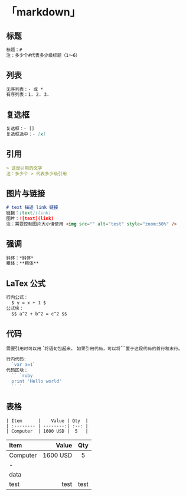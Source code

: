 # 「markdown」
## 标题
```markdown
标题：# 
注：多少个#代表多少级标题（1～6）
```

## 列表
```markdown
无序列表：- 或 * 
有序列表：1. 2. 3.
```

## 复选框
```markdown
复选框：- [] 
复选框选中：- [x]
```

## 引用
```markdown
> 这是引用的文字
注：多少个 > 代表多少级引用
```

## 图片与链接
```markdown
# text 描述 link 链接
链接：[text](link)
图片：![text](link)
注：需要控制图片大小请使用 <img src="" alt="test" style="zoom:50%" />
```

## 强调
```markdown
斜体：*斜体*
粗体：**粗体**
```

## LaTex 公式
```markdown
行内公式：
  $ y = x + 1 $
公式块：
  $$ a^2 + b^2 = c^2 $$
```

## 代码
`需要引用时可以用` \``将语句包起来。`
`如果引用代码，可以将`\`\`\``置于这段代码的首行和末行。`
```javascript
行内代码:
  `var a=1` 
代码区块：
  `` `ruby
  print 'Hello world'
  `` `
```

## 表格
```tab
| Item      |    Value | Qty  |
| :-------- | --------:| :--: |
| Computer  | 1600 USD |  5   |
```
| Item      |    Value | Qty  |
| :-------- | --------:| :--: |
| Computer  | 1600 USD |  5   |
| - |
| data |
| test | test | test |

